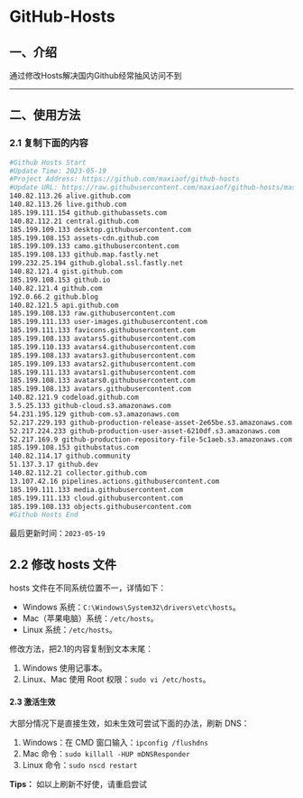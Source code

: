 # GitHub-Hosts

## 一、介绍
通过修改Hosts解决国内Github经常抽风访问不到

---

## 二、使用方法

### 2.1 复制下面的内容
```bash
#Github Hosts Start
#Update Time: 2023-05-19
#Project Address: https://github.com/maxiaof/github-hosts
#Update URL: https://raw.githubusercontent.com/maxiaof/github-hosts/master/hosts
140.82.113.26 alive.github.com
140.82.113.26 live.github.com
185.199.111.154 github.githubassets.com
140.82.112.21 central.github.com
185.199.109.133 desktop.githubusercontent.com
185.199.108.153 assets-cdn.github.com
185.199.109.133 camo.githubusercontent.com
185.199.108.133 github.map.fastly.net
199.232.25.194 github.global.ssl.fastly.net
140.82.121.4 gist.github.com
185.199.108.153 github.io
140.82.121.4 github.com
192.0.66.2 github.blog
140.82.121.5 api.github.com
185.199.108.133 raw.githubusercontent.com
185.199.111.133 user-images.githubusercontent.com
185.199.111.133 favicons.githubusercontent.com
185.199.108.133 avatars5.githubusercontent.com
185.199.110.133 avatars4.githubusercontent.com
185.199.108.133 avatars3.githubusercontent.com
185.199.109.133 avatars2.githubusercontent.com
185.199.111.133 avatars1.githubusercontent.com
185.199.108.133 avatars0.githubusercontent.com
185.199.108.133 avatars.githubusercontent.com
140.82.121.9 codeload.github.com
3.5.25.133 github-cloud.s3.amazonaws.com
54.231.195.129 github-com.s3.amazonaws.com
52.217.229.193 github-production-release-asset-2e65be.s3.amazonaws.com
52.217.224.233 github-production-user-asset-6210df.s3.amazonaws.com
52.217.169.9 github-production-repository-file-5c1aeb.s3.amazonaws.com
185.199.108.153 githubstatus.com
140.82.114.17 github.community
51.137.3.17 github.dev
140.82.112.21 collector.github.com
13.107.42.16 pipelines.actions.githubusercontent.com
185.199.111.133 media.githubusercontent.com
185.199.111.133 cloud.githubusercontent.com
185.199.108.133 objects.githubusercontent.com
#Github Hosts End

```
最后更新时间：`2023-05-19`

## 2.2 修改 hosts 文件
hosts 文件在不同系统位置不一，详情如下：
- Windows 系统：`C:\Windows\System32\drivers\etc\hosts`。
- Mac（苹果电脑）系统：`/etc/hosts`。
- Linux 系统：`/etc/hosts`。

修改方法，把2.1的内容复制到文本末尾：

1. Windows 使用记事本。
2. Linux、Mac 使用 Root 权限：`sudo vi /etc/hosts`。

#### 2.3 激活生效
大部分情况下是直接生效，如未生效可尝试下面的办法，刷新 DNS：

1. Windows：在 CMD 窗口输入：`ipconfig /flushdns`
2. Mac 命令：`sudo killall -HUP mDNSResponder`
3. Linux 命令：`sudo nscd restart`

**Tips：** 如以上刷新不好使，请重启尝试
